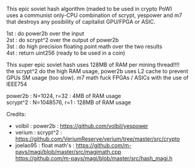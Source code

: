 This epic soviet hash algorithm (maded to be used in crypto PoW) \
uses a communist only-CPU combination of scrypt, yespower and m7  \
that destroys any posibility of capitalist GPU/FPGA or ASIC. 

1st : do power2b over the input \
2st : do scrypt^2 over the output of power2b \
3st : do high precision floating point math over the two results \
4st : return uint256 (ready to be used in a coin)

This super epic soviet hash uses 128MB of RAM per mining thread!!!! \
the scrypt^2 do the high RAM usage, power2b uses L2 cache to prevent \
GPUs SM usage (too slow). m7 math fuck FPGAs / ASICs with the use of \
IEEE754

power2b  : N=1024, r=32   : 4MB of RAM usage \
scrypt^2 : N=1048576, r=1 : 128MB of RAM usage

Credits:
- volbil   : power2b      : https://github.com/volbil/yespower 
- verium   : scrypt^2     : https://github.com/VeriumReserve/verium/tree/master/src/crypto 
- joelao95 : float math's : https://github.com/m-pays/magi/blob/master/src/magimath.cpp \
                            https://github.com/m-pays/magi/blob/master/src/hash_magi.h
